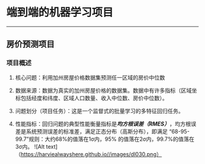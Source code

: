 # 端到端的机器学习项目
---
## 房价预测项目

### 项目概述

1. 核心问题：利用加州房屋价格数据集预测任一区域的房价中位数

2. 数据来源：数据为真实的加州房屋价格的数据集。数据中有许多指标（区域坐标包括经度和纬度、区域人口数量、收入中位数、房价中位数）。

3. 问题划分（项目任务）：这是一个监督式的批量学习的多特征回归任务。

4. 性能指标：回归问题的典型性能衡量指标是***均方根误差（RMES）***，均方根误差是系统预测误差的标准差，满足正态分布（高斯分布），即满足 “68-95-99.7”规则：大约68%的值落在1σ内，95% 的值落在2σ内，99.7%的值落在3σ内。
![Alt text]（https://harviealwayshere.github.io//images/dl030.png）
